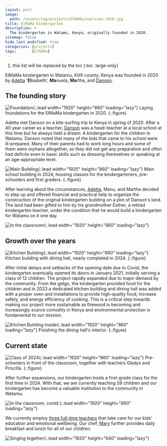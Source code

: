 ```yaml
---
layout: post
image: 
  path: /assets/img/projects/ElMaMa/overview-1920.jpg
title: ElMaMa Kindergarten
description: >
  The kindergarten in Watamu, Kenya, originally founded in 2020.
sitemap: false
hide_last_modified: true
categories: [projects]
tags:       [ElMaMa]
---
```

1. this list will be replaced by the toc
{:toc .large-only}

ElMaMa kindergarten in Watamu, Kilifi county, Kenya was founded in 2020 by [Adetta](/team/) '**El**isabeth', **Ma**nuela, **Ma**rtha, and [Danson](/team/). 

## The founding story
![Foundation](/assets/img/projects/ElMaMa/build-1920.jpg){:.lead width="1920" height="860" loading="lazy"}
Laying foundations for the ElMaMa kindergarten in 2020.
{:.figure}


Adetta met Danson on a kite-surfing trip to Kenya in spring of 2020. After a 40 year career as a teacher, [Danson](/team/) was a head-teacher at a local school at this time but he always held a  dream: A kindergarten for the children in Watamu. Danson noted that many of the kids that came to his school were ill-prepared. Many of their parents had to work long hours and some of them were orphans altogether, so they did not get any preparation and often had deficits even in basic skills such as dressing themselves or speaking at an age-appropriate level.

![Main Building](/assets/img/projects/ElMaMa/main_building-1920.jpg){:.lead width="1920" height="860" loading="lazy"}
Main school building in 2024, housing classes for the kindergarteners, pre-schoolers and first graders.
{:.figure}

After learning about the circumstances, [Adetta](/team/), Manu, and Martha decided to step up and offered financial and practical help to organize the construction of the original kindergarten building on a plot of Danson's land. The land had been gifted to him by his grandmother Esther, a retired kindergarten teacher, under the condition that he would build a kindergarten for Watamu on it one day.

![In the classroom](/assets/img/projects/ElMaMa/writing-1920.jpg){:.lead width="1920" height="860" loading="lazy"}

## Growth over the years
![Kitchen Building](/assets/img/projects/ElMaMa/kitchen-1920.jpg){:.lead width="1920" height="860" loading="lazy"}
Kitchen building with dining hall, nearly completed in 2024.
{:.figure}

After initial delays and setbacks of the opening date due to Covid, the kindergarten eventually opened its doors in January 2021, initially serving a class of 12 children. The project rapidly expanded due to major demand by the community. From the getgo, the kindergarten provided food for the children and in 2023 a dedicated kitchen building and dining hall was added with a proper oven and installations to provide high-quality food, increase safety, and energy efficiency of cooking. This is a critical step towards making our project more sustainable as firewood is becoming and increasingly scarce comodity in Kenya and environmental protection is fundamental to our mission.

![Kitchen Building inside](/assets/img/projects/ElMaMa/kitchen-build-1920.jpg){:.lead width="1920" height="860" loading="lazy"}
Finishing the dining hall's interior.
{:.figure}

## Current state
![Class of 2024](/assets/img/projects/ElMaMa/class-1920.jpg){:.lead width="1920" height="860" loading="lazy"}
Pre-schoolers in front of the classroom, together with teachers Gladys and Priscilla.
{:.figure}

After further expansions, our kindergarten hosts a first-grade class for the first time in 2024. With that, we are currently teaching 59 children and our kindergarten has become a valuable institution to the community in Watamu.

![In the classroom, contd.](/assets/img/projects/ElMaMa/raise-1920.jpg){:.lead width="1920" height="860" loading="lazy"}

We currently employ [three full-time teachers](/team/) that take care for our kids' education and emotional wellbeing. Our chef, [Mary](/team/) further provides daily breakfast and lunch for all of our children.

![Singing together](/assets/img/projects/ElMaMa/row-1920.jpg){:.lead width="1920" height="640" loading="lazy"}